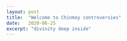 ```yaml
---
layout: post
title:  "Welcome to Chinmoy controversies"
date:   2020-06-25
excerpt: "divinity deep inside"
---
```

